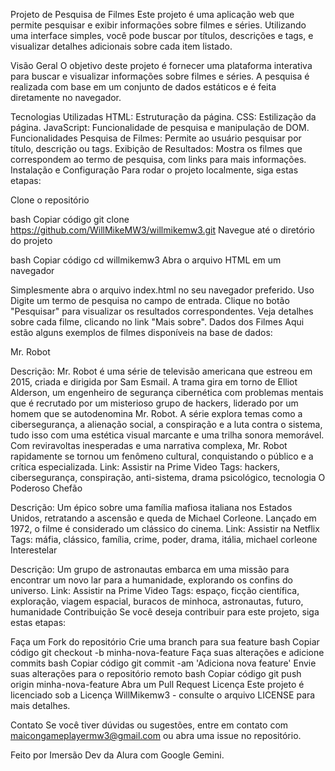 Projeto de Pesquisa de Filmes
Este projeto é uma aplicação web que permite pesquisar e exibir informações sobre filmes e séries. Utilizando uma interface simples, você pode buscar por títulos, descrições e tags, e visualizar detalhes adicionais sobre cada item listado.

Visão Geral
O objetivo deste projeto é fornecer uma plataforma interativa para buscar e visualizar informações sobre filmes e séries. A pesquisa é realizada com base em um conjunto de dados estáticos e é feita diretamente no navegador.

Tecnologias Utilizadas
HTML: Estruturação da página.
CSS: Estilização da página.
JavaScript: Funcionalidade de pesquisa e manipulação de DOM.
Funcionalidades
Pesquisa de Filmes: Permite ao usuário pesquisar por título, descrição ou tags.
Exibição de Resultados: Mostra os filmes que correspondem ao termo de pesquisa, com links para mais informações.
Instalação e Configuração
Para rodar o projeto localmente, siga estas etapas:

Clone o repositório

bash
Copiar código
git clone https://github.com/WillMikeMW3/willmikemw3.git
Navegue até o diretório do projeto

bash
Copiar código
cd willmikemw3
Abra o arquivo HTML em um navegador

Simplesmente abra o arquivo index.html no seu navegador preferido.
Uso
Digite um termo de pesquisa no campo de entrada.
Clique no botão "Pesquisar" para visualizar os resultados correspondentes.
Veja detalhes sobre cada filme, clicando no link "Mais sobre".
Dados dos Filmes
Aqui estão alguns exemplos de filmes disponíveis na base de dados:

Mr. Robot

Descrição: Mr. Robot é uma série de televisão americana que estreou em 2015, criada e dirigida por Sam Esmail. A trama gira em torno de Elliot Alderson, um engenheiro de segurança cibernética com problemas mentais que é recrutado por um misterioso grupo de hackers, liderado por um homem que se autodenomina Mr. Robot. A série explora temas como a cibersegurança, a alienação social, a conspiração e a luta contra o sistema, tudo isso com uma estética visual marcante e uma trilha sonora memorável. Com reviravoltas inesperadas e uma narrativa complexa, Mr. Robot rapidamente se tornou um fenômeno cultural, conquistando o público e a crítica especializada.
Link: Assistir na Prime Video
Tags: hackers, cibersegurança, conspiração, anti-sistema, drama psicológico, tecnologia
O Poderoso Chefão

Descrição: Um épico sobre uma família mafiosa italiana nos Estados Unidos, retratando a ascensão e queda de Michael Corleone. Lançado em 1972, o filme é considerado um clássico do cinema.
Link: Assistir na Netflix
Tags: máfia, clássico, família, crime, poder, drama, itália, michael corleone
Interestelar

Descrição: Um grupo de astronautas embarca em uma missão para encontrar um novo lar para a humanidade, explorando os confins do universo.
Link: Assistir na Prime Video
Tags: espaço, ficção científica, exploração, viagem espacial, buracos de minhoca, astronautas, futuro, humanidade
Contribuição
Se você deseja contribuir para este projeto, siga estas etapas:

Faça um Fork do repositório
Crie uma branch para sua feature
bash
Copiar código
git checkout -b minha-nova-feature
Faça suas alterações e adicione commits
bash
Copiar código
git commit -am 'Adiciona nova feature'
Envie suas alterações para o repositório remoto
bash
Copiar código
git push origin minha-nova-feature
Abra um Pull Request
Licença
Este projeto é licenciado sob a Licença WillMikemw3 - consulte o arquivo LICENSE para mais detalhes.

Contato
Se você tiver dúvidas ou sugestões, entre em contato com maicongameplayermw3@gmail.com ou abra uma issue no repositório.

Feito por
Imersão Dev da Alura com Google Gemini.

